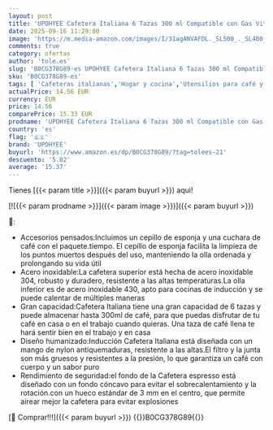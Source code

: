 ```yaml
---
layout: post
title: 'UPOHYEE Cafetera Italiana 6 Tazas 300 ml Compatible con Gas Vitrocerámica e Inducción  Acero Inoxidable de Válvula de Seguridad'
date: 2025-09-16 11:29:00
image: 'https://m.media-amazon.com/images/I/31agANVAFDL._SL500_._SL400_.jpg'
comments: true
category: ofertas
author: 'tole.es'
slug: 'B0CG378G89-es UPOHYEE Cafetera Italiana 6 Tazas 300 ml Compatible con...'
sku: 'B0CG378G89-es'
tags: [ 'Cafeteras italianas','Hogar y cocina','Utensilios para café y té','cafetera','upohyee','🇪🇸', ]
actualPrice: 14.56 EUR
currency: EUR
price: 14.56
comparePrice: 15.33 EUR
prodname: 'UPOHYEE Cafetera Italiana 6 Tazas 300 ml Compatible con Gas Vitrocerámica e Inducción  Acero Inoxidable de Válvula de Seguridad'
country: 'es'
flag: '🇪🇸'
brand: 'UPOHYEE'
buyurl: 'https://www.amazon.es/dp/B0CG378G89/?tag=tolees-21'
descuento: '5.02'
average: '15.37'
---
```


Tienes [{{< param title >}}]({{< param buyurl >}}) aqui!

[![{{< param prodname >}}]({{< param image >}})]({{< param buyurl >}})

🔎:

- Accesorios pensados:Incluimos un cepillo de esponja y una cuchara de café con el paquete.tiempo. El cepillo de esponja facilita la limpieza de los puntos muertos después del uso, manteniendo la olla ordenada y prolongando su vida útil
- Acero inoxidable:La cafetera superior está hecha de acero inoxidable 304, robusto y duradero, resistente a las altas temperaturas.La olla inferior es de acero inoxidable 430, apto para cocinas de inducción y se puede calentar de múltiples maneras
- Gran capacidad:Cafetera Italiana tiene una gran capacidad de 6 tazas y puede almacenar hasta 300ml de café, para que puedas disfrutar de tu café en casa o en el trabajo cuando quieras. Una taza de café llena te hará sentir bien en el trabajo y en casa
- Diseño humanizado:Inducción Cafetera Italiana está diseñada con un mango de nylon antiquemaduras, resistente a las altas.El filtro y la junta son más gruesos y resistentes a la presión, lo que garantiza un café con cuerpo y un sabor puro
- Rendimiento de seguridad:el fondo de la Cafetera espresso está diseñado con un fondo cóncavo para evitar el sobrecalentamiento y la rotación.con un hueco estándar de 3 mm en el centro, que permite airear mejor la cafetera para evitar explosiones

[🛒 Comprar!!!]({{< param buyurl >}})
{{<world>}}B0CG378G89{{</world>}}
